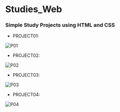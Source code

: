 <h1> Studies_Web </h1>

### Simple Study Projects using HTML and CSS 


- PROJECT01:

![P01](https://user-images.githubusercontent.com/58120519/182027652-6f6b122e-2aaa-40bf-a4c2-1b960301614e.PNG)



- PROJECT02:

![P02](https://user-images.githubusercontent.com/58120519/182027695-08941e2b-6aa4-4eca-8389-79cc8c190484.PNG)



- PROJECT03:

![P03](https://user-images.githubusercontent.com/58120519/182231554-7bbc55b0-f6c9-42a2-85d4-faa29670d434.PNG)



- PROJECT04:

![P04](https://user-images.githubusercontent.com/58120519/183246626-0b07cc38-7745-4784-99a6-80a014763980.PNG)

